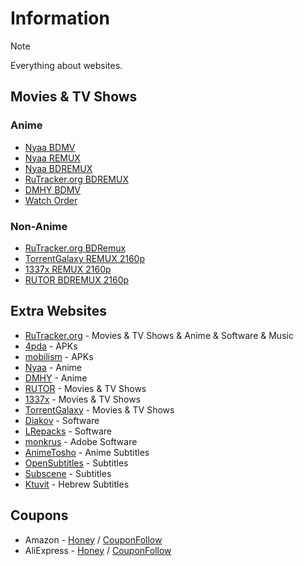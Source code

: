 # Information

> [!NOTE]
> Everything about websites.

## Movies & TV Shows

### Anime

- [Nyaa BDMV](https://nyaa.si/?f=0&c=0_0&q=BDMV)
- [Nyaa REMUX](https://nyaa.si/?f=0&c=0_0&q=REMUX)
- [Nyaa BDREMUX](https://nyaa.si/?f=0&c=0_0&q=BDRemux)
- [RuTracker.org BDREMUX](https://rutracker.org/forum/tracker.php?f=1105&nm=BDRemux)
- [DMHY BDMV](https://share.dmhy.org/topics/list?keyword=BDMV)
- [Watch Order](https://www.reddit.com/r/anime/wiki/watch_order/)

### Non-Anime

- [RuTracker.org BDRemux](https://rutracker.org/forum/tracker.php?nm=BDRemux)
- [TorrentGalaxy REMUX 2160p](https://torrentgalaxy.to/torrents.php?search=REMUX+2160p&sort=id&sort=id&order=desc)
- [1337x REMUX 2160p](https://1337x.to/sort-search/REMUX%202160p/time/desc/1/)
- [RUTOR BDREMUX 2160p](https://rutor.info/search/0/0/000/0/BDRemux%202160p)

## Extra Websites

- [RuTracker.org](https://rutracker.org/forum/index.php) - Movies & TV Shows & Anime & Software & Music
- [4pda](https://4pda.to/forum/index.php?showforum=212) - APKs
- [mobilism](https://forum.mobilism.me/viewforum.php?f=398) - APKs
- [Nyaa](https://nyaa.si/) - Anime
- [DMHY](https://share.dmhy.org/) - Anime
- [RUTOR](https://rutor.info/) - Movies & TV Shows
- [1337x](https://1337x.to/) - Movies & TV Shows
- [TorrentGalaxy](https://torrentgalaxy.to/) - Movies & TV Shows
- [Diakov](https://diakov.net/) - Software
- [LRepacks](https://lrepacks.net/) - Software
- [monkrus](https://w14.monkrus.ws/) - Adobe Software
- [AnimeTosho](https://animetosho.org/) - Anime Subtitles
- [OpenSubtitles](https://www.opensubtitles.org/en/search/subs) - Subtitles
- [Subscene](https://subscene.com/) - Subtitles
- [Ktuvit](https://www.ktuvit.me/) - Hebrew Subtitles

## Coupons

- Amazon - [Honey](https://www.joinhoney.com/shop/amazon) / [CouponFollow](https://couponfollow.com/site/amazon.com)
- AliExpress - [Honey](https://www.joinhoney.com/shop/aliexpress) / [CouponFollow](https://couponfollow.com/site/aliexpress.com)
